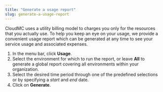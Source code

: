 ```yaml
---
title: "Generate a usage report"
slug: generate-a-usage-report
---
```



CloudMC uses a utility billing model to charges you only for the resources that you actually use. To help you keep an eye on your usage, we provide a convenient usage report which can be generated at any time to see your service usage and associated expenses.

1. In the menu bar, click **Usage**.
1. Select the environment for which to run the report, or leave **All** to generate a global report covering all environments within your organization.
1. Select the desired time period through one of the predefined selections or by specifying a *start* and *end* date.
1. Click on **Generate**.
